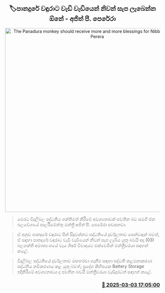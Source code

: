 <p align='center'><b><h2 align='center' title='The Panadura monkey should receive more and more blessings for Nibbana - Ajith P. Perera'>🏷පානදුරේ වඳුරාට වැඩි වැඩියෙන් නිවන් සැප ලැබෙන්න ඕනේ - අජිත් පී. පෙරේරා </h2></b></p>
<p align='center'><img src='https://helakuru.sgp1.cdn.digitaloceanspaces.com/esana/images/lib/ajith-p-perera-parliment-new.jpg' width='600' alt='The Panadura monkey should receive more and more blessings for Nibbana - Ajith P. Perera'></p>

> මෙරට විදුලිබල පද්ධතිය ශක්තිමත් කිරීමේ අවශ්‍යතාවක් පවතින බව සමගි ජන බලවේගයේ පාර්ලිමේන්තු මන්ත්‍රී අජිත් පී. පෙරේරා පවසනවා.

> ඒ අනුව පානදුරේ වඳුරාට පින් සිදුවන්නට පද්ධතියේ දුර්වලතාව පෙන්වාදුන් බවත්, ඒ සඳහා පානදුරේ වඳුරාට වැඩි වැඩියෙන් නිවන් සැප ලැබිය යුතු බවයි අද (03) බලශක්ති අමාත්‍යංශයේ වැය ශිර්ෂ විවාදයට එක්වෙමින් මන්ත්‍රීවරයා සඳහන් කළේ.

> විදුලිබල පද්ධතියේ දුර්වලතාව මඟහරවා ගැනීම සඳහා පද්ධති කළමනාකරණ පද්ධතිය නවීකරණය කළ යුතු බවත්, ප්‍රදේශ කිහිපයක Battery Storage ඉදිකිරීමේ අවශ්‍යතාවය ද පවතින බවයි මන්ත්‍රීවරයා වැඩිදුරටත් සඳහන් කළේ.



<h3 align='right'><a href='https://www.helakuru.lk/esana/p/107970/'>📅 2025-03-03 17:05:00</a></h3>
